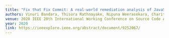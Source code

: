 ```yaml
---
title: "Fix that Fix Commit: A real-world remediation analysis of JavaScript projects"
authors: Vinuri Bandara, Thisura Rathnayake, Nipuna Weerasekara, Charitha Elvitigala, Kenneth Thilakarathna, Primal Wijesekera, Chamath Keppitiyagama
venue: 2020 IEEE 20th International Working Conference on Source Code Analysis and Manipulation (SCAM)
year: 2020
link: https://ieeexplore.ieee.org/abstract/document/9252067/
---
```


